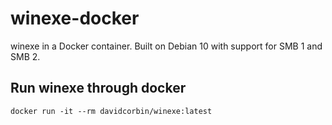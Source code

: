 # winexe-docker

winexe in a Docker container. Built on Debian 10 with support for SMB 1 and SMB 2.

## Run winexe through docker

```
docker run -it --rm davidcorbin/winexe:latest
```
